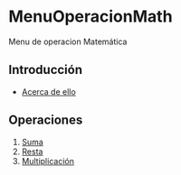 # MenuOperacionMath
Menu de operacion Matemática

## Introducción
- [Acerca de ello](https://github.com/LuisOmarFlores6627/MenuOperacionMath/blob/22daed10da3588eb1fb39ba900734f6b70dd5117/Introdu)

## Operaciones 

1. [Suma](https://github.com/LuisOmarFlores6627/MenuOperacionMath/blob/7f712aaf25bf76af2f0ef87d744a3274ea76547a/Suma)
2. [Resta]()
3. [Multiplicación]()





